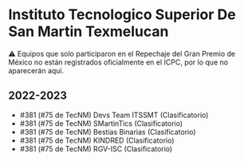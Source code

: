 # Instituto Tecnologico Superior De San Martin Texmelucan

:warning: Equipos que solo participaron en el Repechaje del Gran Premio de México no están registrados oficialmente en el ICPC, por lo que no aparecerán aquí.

## 2022-2023

- #381 (#75 de TecNM) Devs Team ITSSMT (Clasificatorio)
- #381 (#75 de TecNM) SMartinTics (Clasificatorio)
- #381 (#75 de TecNM) Bestias Binarias (Clasificatorio)
- #381 (#75 de TecNM) KINDRED (Clasificatorio)
- #381 (#75 de TecNM) RGV-ISC (Clasificatorio)



